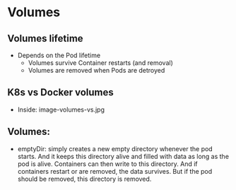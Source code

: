 # Volumes

## Volumes lifetime

- Depends on the Pod lifetime
  - Volumes survive Container restarts (and removal)
  - Volumes are removed when Pods are detroyed

## K8s vs Docker volumes

- Inside: image-volumes-vs.jpg

## Volumes:

  - emptyDir: simply creates a new empty directory whenever the pod starts. And it keeps this directory alive and filled with data as long as the pod is alive. Containers can then write to this directory. And if containers restart or are removed, the data survives. But if the pod should be removed, this directory is removed.